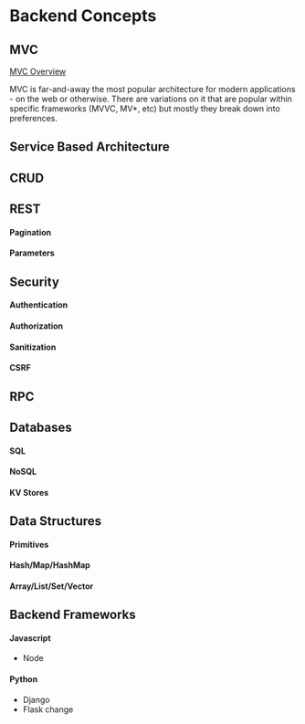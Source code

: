 # Backend Concepts

## MVC
[MVC Overview](https://www.freecodecamp.org/news/simplified-explanation-to-mvc-5d307796df30/)

MVC is far-and-away the most popular architecture for modern applications - on the web or otherwise. There are variations on it that are popular within specific frameworks (MVVC, MV*, etc) but mostly they break down into preferences.

## Service Based Architecture

## CRUD

## REST
#### Pagination
#### Parameters

## Security
#### Authentication
#### Authorization
#### Sanitization
#### CSRF

## RPC

## Databases
#### SQL
#### NoSQL
#### KV Stores

## Data Structures
#### Primitives
#### Hash/Map/HashMap
#### Array/List/Set/Vector

## Backend Frameworks
#### Javascript
- Node
#### Python
- Django
- Flask
change
